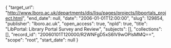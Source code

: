 {
  "target_url": "http://www.lboro.ac.uk/departments/dis/lisu/pages/projects/libportals_project.html", 
  "end_date": null, 
  "date": "2006-01-01T12:00:00", 
  "slug": 129854, 
  "publisher": "lboro.ac.uk", 
  "open_access": true, 
  "npld": true, 
  "title": "LibPortal: Library Portal Survey and Review", 
  "subjects": [], 
  "collections": [], 
  "record_id": "20060101T120000/R2WNFgD5xS6lV9wOPlsMMQ==", 
  "scope": "root", 
  "start_date": null
}


